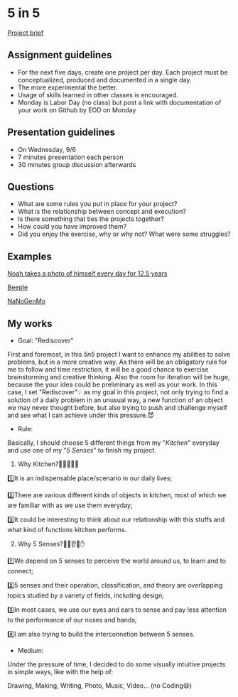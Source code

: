 # 5 in 5
[Project brief](https://docs.google.com/a/newschool.edu/document/d/1LOWQXv9i27Uj8eECxLeZi66yjTRcqk260O4kw_98eOc/edit?usp=sharing)

## Assignment guidelines
* For the next five days, create one project per day. Each project must be conceptualized, produced and documented in a single day. 
* The more experimental the better.
* Usage of skills learned in other classes is encouraged.
* Monday is Labor Day (no class) but post a link with documentation of your work on Github by EOD on Monday

## Presentation guidelines
* On Wednesday, 9/6
* 7 minutes presentation each person
* 30 minutes group discussion afterwards

## Questions
* What are some rules you put in place for your project?
* What is the relationship between concept and execution?
* Is there something that ties the projects together?
* How could you have improved them?
* Did you enjoy the exercise, why or why not? What were some struggles?

## Examples
[Noah takes a photo of himself every day for 12.5 years](https://www.youtube.com/watch?v=iPPzXlMdi7o)

[Beeple](http://www.beeple-crap.com/everydays_one.php)

[NaNoGenMo](https://nanogenmo.github.io/)

## My works
* Goal: "Rediscover"

First and foremost, in this *5n5* project I want to enhance my abilities to solve problems, but in a more creative way. As there will be an obligatory rule for me to follow and time restriction, it will be a good chance to exercise brainstorming and creative thinking. Also the room for iteration will be huge, because the your idea could be preliminary as well as your work. In this case, I set "Rediscover":bulb: as my goal in this project, not only trying to find a solution of a daily problem in an unusual way, a new function of an object we may never thought before, but also trying to push and challenge myself and see what I can achieve under this pressure.:smiling_imp:

* Rule:

Basically, I should choose 5 different things from my "*Kitchen*" everyday and use one of my "*5 Senses*" to finish my project.

1. Why Kitchen?:pizza::fork_and_knife::corn::eggplant::beer:

:one:It is an indispensable place/scenario in our daily lives;

:two:There are various different kinds of objects in kitchen, most of which we are familiar with as we use them everyday;

:three:It could be interesting to think about our relationship with this stuffs and what kind of functions kitchen performs.

2. Why 5 Senses?:eyes::nose::ear::tongue::hand:

:one:We depend on 5 senses to perceive the world around us, to learn and to connect;

:two:5 senses and their operation, classification, and theory are overlapping topics studied by a variety of fields, including design;

:three:In most cases, we use our eyes and ears to sense and pay less attention to the performance of our noses and hands;

:four:I am also trying to build the interconnetion between 5 senses.

* Medium:

Under the pressure of time, I decided to do some visually intuitive projects in simple ways, like with the help of:

Drawing, Making, Writing, Photo, Music, Video... (no Coding:satisfied:)
